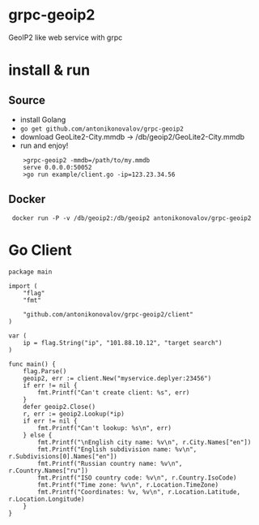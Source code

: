 # grpc-geoip2

GeoIP2 like web service with grpc

# install & run

## Source 

* install Golang 
*  `go get github.com/antonikonovalov/grpc-geoip2`
* download GeoLite2-City.mmdb -> /db/geoip2/GeoLite2-City.mmdb
* run and enjoy! 

```
    >grpc-geoip2 -mmdb=/path/to/my.mmdb
    serve 0.0.0.0:50052
    >go run example/client.go -ip=123.23.34.56
```

## Docker

     docker run -P -v /db/geoip2:/db/geoip2 antonikonovalov/grpc-geoip2 
     

# Go Client

    package main

    import (
	    "flag"
	    "fmt"
    
	    "github.com/antonikonovalov/grpc-geoip2/client"
    )

    var (
	    ip = flag.String("ip", "101.88.10.12", "target search")
    )

    func main() {
	    flag.Parse()
    	geoip2, err := client.New("myservice.deplyer:23456")
    	if err != nil {
    		fmt.Printf("Can't create client: %s", err)
    	}
    	defer geoip2.Close() 
    	r, err := geoip2.Lookup(*ip)
    	if err != nil {
    		fmt.Printf("Can't lookup: %s\n", err)
    	} else {
    		fmt.Printf("\nEnglish city name: %v\n", r.City.Names["en"])
    		fmt.Printf("English subdivision name: %v\n", r.Subdivisions[0].Names["en"])
    		fmt.Printf("Russian country name: %v\n", r.Country.Names["ru"])
    		fmt.Printf("ISO country code: %v\n", r.Country.IsoCode)
    		fmt.Printf("Time zone: %v\n", r.Location.TimeZone)
    		fmt.Printf("Coordinates: %v, %v\n", r.Location.Latitude, r.Location.Longitude)
    	}
    }

